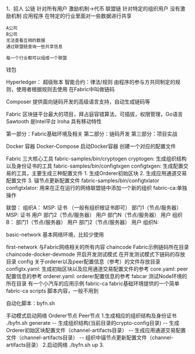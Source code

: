 1、招人
公链
    针对所有用户
    激励机制->代币
联盟链
    针对特定的组织用户
    没有激励机制
    应用程序
    在特定的行业里面对一些数据进行共享

    A公司
    B公司
    无法查看互相的数据
    通过联盟链查询一些共享信息

    每一个行业都可以组成一个联盟

钱包


Hyperledger： 超级账本
智能合约：律法/规则 由程序的参与方共同制定的规则，使用者根据规则去使用
在Fabric中叫做链码

Composer 提供面向链码开发的高级语言支持，自动生成链码等

Fabric 区块链平台最大的项目，拜占庭容错算法，可插拔，权限管理，Go语言
Sawtooth 是Intel平台
Iroha 具有移动特性


第一部分：Fabric基础环境及相关
第二部分：链码开发
第三部分：项目实战


Docker 容器
Docker-Compose 启动Docker容器
    创建一个对应的配置文件


Fabric 三大核心工具
    fabric-samples/bin/cryptogen
        cryptogen: 生成组织结构以及身份证书的工具
    fabric-samples/bin/configtxgen
        configtxgen: 生成配置交易的工具，主要生成三种配置文件
            1. 生成Orderer初始区块
            2. 生成应用通道交易配置文件
            3. 锚节点更新配置文件
    fabric-samples/bin/configtxlator
        configtxlator: 用来在正在运行的网络联盟链中添加一个新的组织
    fabric-ca:单独操作


联盟：
    组织A：
          MSP: 证书 （一般有组织根证书即可）
          部门1（节点/服务器）
              MSP: 证书
              用户
          部门2（节点/服务器）
              用户
          部门N（节点/服务器）
              用户
    组织B：
          部门1（节点/服务器）
              用户
          部门2（节点/服务器）
              用户
    组织N:

basic-network 基本网络环境，比较少使用

first-network
    与Fabric网络相关的所有内容
chaincode
    Fabric示例链码所在目录
chaincode-docker-devmode
    开启开发测试模式
    在开发测试模式下链码的存放目录
config
    关于orderer以及peer配置信息（参考）的文件存放目录
    configtx.yaml: 生成初始区块以及应用通道交易配置文件的参考
    core.yaml: peer配置信息的参考
    orderer.yaml: orderer配置信息的参考
fabcar
    测试Node环境的所在目录
    有一个小汽车的应用示例
fabric-ca
    fabric基础环境提供的一个简单fabric-ca
scripts
    脚本内容，一般不用到


自动化脚本：byfn.sh

手动模式启动网络
        Orderer节点
        Peer节点
    1.生成相应的组织结构及身份证书
        ./byfn.sh generate
            -- 生成组织结构(当前目录的crypto-config目录)
            -- 生成Orderer初始区块配置文件（channel-artifacts目录）
            -- 生成应用通道交易配置文件（channel-artifacts目录）
            -- 组织中锚节点更新配置文件（channel-artifacts目录）
    2.启动网络
        ./byfn.sh up
    3.
